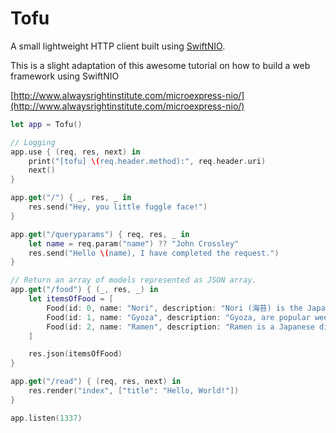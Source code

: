 # Tofu

A small lightweight HTTP client built using [SwiftNIO](https://github.com/apple/swift-nio).

This is a slight adaptation of this awesome tutorial on how to build a
web framework using SwiftNIO

[http://www.alwaysrightinstitute.com/microexpress-nio/](http://www.alwaysrightinstitute.com/microexpress-nio/)

```swift
let app = Tofu()

// Logging
app.use { (req, res, next) in
    print("[tofu] \(req.header.method):", req.header.uri)
    next()
}

app.get("/") { _, res, _ in
    res.send("Hey, you little fuggle face!")
}

app.get("/queryparams") { req, res, _ in
    let name = req.param("name") ?? "John Crossley"
    res.send("Hello \(name), I have completed the request.")
}

// Return an array of models represented as JSON array.
app.get("/food") { (_, res, _) in
    let itemsOfFood = [
        Food(id: 0, name: "Nori", description: "Nori (海苔) is the Japanese name for edible seaweed species of the red algae genus Pyropia"),
        Food(id: 1, name: "Gyoza", description: "Gyoza, are popular weeknight meal as well as a great appetizer for your next dinner party."),
        Food(id: 2, name: "Ramen", description: "Ramen is a Japanese dish. It consists of Chinese-style wheat noodles served in a veggie broth, often flavored with soy sauce or miso.")
    ]

    res.json(itemsOfFood)
}

app.get("/read") { (req, res, next) in
    res.render("index", ["title": "Hello, World!"])
}

app.listen(1337)
```
